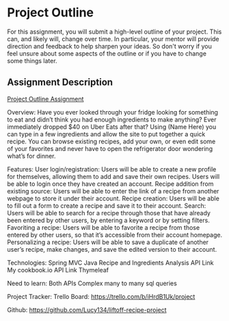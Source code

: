 # Project Outline
For this assignment, you will submit a high-level outline of your project. This can, and likely will, change over time. In particular, your mentor will provide direction and feedback to help sharpen your ideas. So don't worry if you feel unsure about some aspects of the outline or if you have to change some things later.

## Assignment Description
[Project Outline Assignment](https://education.launchcode.org/liftoff/modules/assignments/project-outline)

Overview:
	Have you ever looked through your fridge looking for something to eat and didn’t think you had enough ingredients to make anything?  Ever immediately dropped $40 on Uber Eats after that?  Using (Name Here) you can type in a few ingredients and allow the site to put together a quick recipe.  You can browse existing recipes, add your own, or even edit some of your favorites and never have to open the refrigerator door wondering what’s for dinner.

Features:
User login/registration: Users will be able to create a new profile for themselves, allowing them to add and save their own recipes. Users will be able to login once they have created an account.
Recipe addition from existing source: Users will be able to enter the link of a recipe from another webpage to store it under their account.
Recipe creation: Users will be able to fill out a form to create a recipe and save it to their account.
Search: Users will be able to search for a recipe through those that have already been entered by other users, by entering a keyword or by setting filters.
Favoriting a recipe: Users will be able to favorite a recipe from those entered by other users, so that it’s accessible from their account homepage.
Personalizing a recipe: Users will be able to save a duplicate of another user’s recipe, make changes, and save the edited version to their account.



Technologies:
Spring MVC 
Java
Recipe and Ingredients Analysis API Link
My cookbook.io API Link
Thymeleaf

Need to learn:
Both APIs
Complex many to many sql queries


Project Tracker:
Trello Board: https://trello.com/b/iHrdB1Uk/project

Github: https://github.com/Lucy134/liftoff-recipe-project

